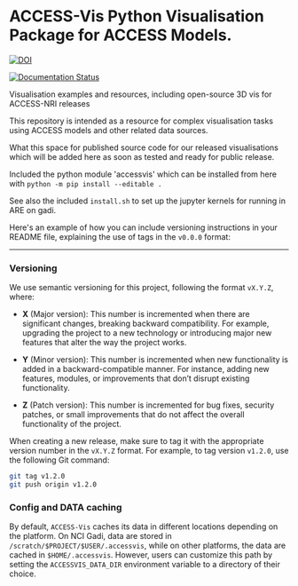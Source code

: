 # ACCESS-Vis Python Visualisation Package for ACCESS Models.

[![DOI](https://zenodo.org/badge/767301983.svg)](https://doi.org/10.5281/zenodo.14167608)

[![Documentation Status](https://readthedocs.org/projects/access-vis/badge/?version=latest)](https://access-vis.readthedocs.io/en/latest/?badge=latest)

Visualisation examples and resources, including open-source 3D vis for ACCESS-NRI releases

This repository is intended as a resource for complex visualisation tasks using ACCESS models and other related data sources.

What this space for published source code for our released visualisations which will be added here as soon as tested and ready for public release.

Included the python module 'accessvis' which can be installed from here with `python -m pip install --editable .`

See also the included `install.sh` to set up the jupyter kernels for running in ARE on gadi.

Here's an example of how you can include versioning instructions in your README file, explaining the use of tags in the `v0.0.0` format:

---

### Versioning

We use semantic versioning for this project, following the format `vX.Y.Z`, where:

- **X** (Major version): This number is incremented when there are significant changes, breaking backward compatibility. For example, upgrading the project to a new technology or introducing major new features that alter the way the project works.
  
- **Y** (Minor version): This number is incremented when new functionality is added in a backward-compatible manner. For instance, adding new features, modules, or improvements that don’t disrupt existing functionality.
  
- **Z** (Patch version): This number is incremented for bug fixes, security patches, or small improvements that do not affect the overall functionality of the project.

When creating a new release, make sure to tag it with the appropriate version number in the `vX.Y.Z` format. For example, to tag version `v1.2.0`, use the following Git command:

```bash
git tag v1.2.0
git push origin v1.2.0
```

### Config and DATA caching

By default, `ACCESS-Vis` caches its data in different locations depending on the platform. On NCI Gadi, data are stored in `/scratch/$PROJECT/$USER/.accessvis`, while on other platforms, the data are cached in `$HOME/.accessvis`. However, users can customize this path by setting the `ACCESSVIS_DATA_DIR` environment variable to a directory of their choice.



